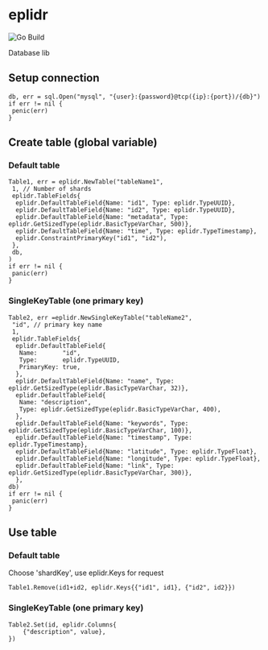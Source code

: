 # eplidr 
![Go Build](https://github.com/oppositemc/eplidr/actions/workflows/go.yml/badge.svg)
 
Database lib

## Setup connection
```
db, err = sql.Open("mysql", "{user}:{password}@tcp({ip}:{port})/{db}")
if err != nil {
 penic(err)
}
```
## Create table (global variable)
### Default table
```
Table1, err = eplidr.NewTable("tableName1",
 1, // Number of shards
 eplidr.TableFields{
  eplidr.DefaultTableField{Name: "id1", Type: eplidr.TypeUUID},
  eplidr.DefaultTableField{Name: "id2", Type: eplidr.TypeUUID},
  eplidr.DefaultTableField{Name: "metadata", Type: eplidr.GetSizedType(eplidr.BasicTypeVarChar, 500)},
  eplidr.DefaultTableField{Name: "time", Type: eplidr.TypeTimestamp},
  eplidr.ConstraintPrimaryKey("id1", "id2"),
 },
 db,
)
if err != nil {
 panic(err)
}
```
### SingleKeyTable (one primary key) 
```
Table2, err =eplidr.NewSingleKeyTable("tableName2",
 "id", // primary key name
 1,
 eplidr.TableFields{
  eplidr.DefaultTableField{
   Name:       "id",
   Type:       eplidr.TypeUUID,
   PrimaryKey: true,
  },
  eplidr.DefaultTableField{Name: "name", Type: eplidr.GetSizedType(eplidr.BasicTypeVarChar, 32)},
  eplidr.DefaultTableField{
   Name: "description",
   Type: eplidr.GetSizedType(eplidr.BasicTypeVarChar, 400),
  },
  eplidr.DefaultTableField{Name: "keywords", Type: eplidr.GetSizedType(eplidr.BasicTypeVarChar, 100)},
  eplidr.DefaultTableField{Name: "timestamp", Type: eplidr.TypeTimestamp},
  eplidr.DefaultTableField{Name: "latitude", Type: eplidr.TypeFloat},
  eplidr.DefaultTableField{Name: "longitude", Type: eplidr.TypeFloat},
  eplidr.DefaultTableField{Name: "link", Type: eplidr.GetSizedType(eplidr.BasicTypeVarChar, 300)},
  },
db)
if err != nil {
 panic(err)
}
```

## Use table
### Default table
Choose 'shardKey', use eplidr.Keys for request
```
Table1.Remove(id1+id2, eplidr.Keys{{"id1", id1}, {"id2", id2}})
```
### SingleKeyTable (one primary key) 
```
Table2.Set(id, eplidr.Columns{
	{"description", value},
})
```
